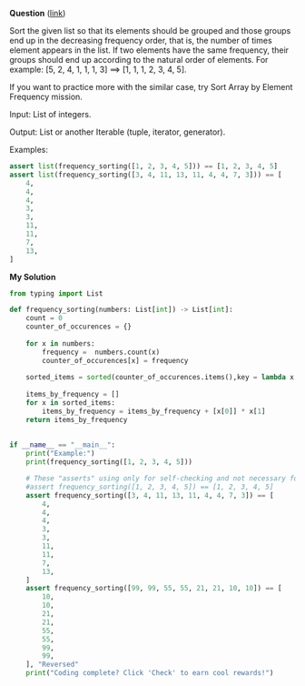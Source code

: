 **Question** ([link](https://py.checkio.org/en/mission/frequency-sorting/))

Sort the given list so that its elements should be grouped and those groups end up in the decreasing frequency order, that is, the number of times element appears in the list. If two elements have the same frequency, their groups should end up according to the natural order of elements. For example: [5, 2, 4, 1, 1, 1, 3] ==> [1, 1, 1, 2, 3, 4, 5].

If you want to practice more with the similar case, try Sort Array by Element Frequency mission.

Input: List of integers.

Output: List or another Iterable (tuple, iterator, generator).

Examples:

```python
assert list(frequency_sorting([1, 2, 3, 4, 5])) == [1, 2, 3, 4, 5]
assert list(frequency_sorting([3, 4, 11, 13, 11, 4, 4, 7, 3])) == [
    4,
    4,
    4,
    3,
    3,
    11,
    11,
    7,
    13,
]
```

**My Solution**
```python
from typing import List

def frequency_sorting(numbers: List[int]) -> List[int]:
    count = 0 
    counter_of_occurences = {}
    
    for x in numbers:
        frequency =  numbers.count(x)
        counter_of_occurences[x] = frequency
        
    sorted_items = sorted(counter_of_occurences.items(),key = lambda x:(x[1],-x[0]), reverse = True)
   
    items_by_frequency = [] 
    for x in sorted_items:
        items_by_frequency = items_by_frequency + [x[0]] * x[1] 
    return items_by_frequency
       
   
if __name__ == "__main__":
    print("Example:")
    print(frequency_sorting([1, 2, 3, 4, 5]))

    # These "asserts" using only for self-checking and not necessary for auto-testing
    #assert frequency_sorting([1, 2, 3, 4, 5]) == [1, 2, 3, 4, 5]
    assert frequency_sorting([3, 4, 11, 13, 11, 4, 4, 7, 3]) == [
        4,
        4,
        4,
        3,
        3,
        11,
        11,
        7,
        13,
    ]
    assert frequency_sorting([99, 99, 55, 55, 21, 21, 10, 10]) == [
        10,
        10,
        21,
        21,
        55,
        55,
        99,
        99,
    ], "Reversed"
    print("Coding complete? Click 'Check' to earn cool rewards!")
